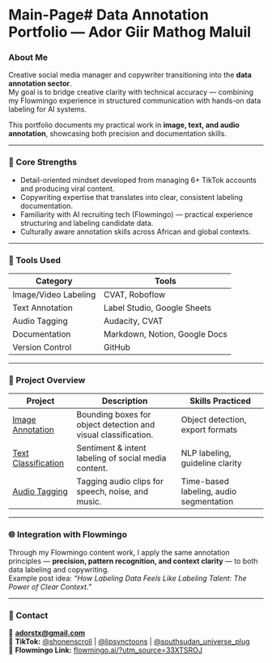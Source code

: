 # Main-Page# Data Annotation Portfolio — Ador Giir Mathog Maluil

### About Me
Creative social media manager and copywriter transitioning into the **data annotation sector**.  
My goal is to bridge creative clarity with technical accuracy — combining my Flowmingo experience in structured communication with hands-on data labeling for AI systems.

This portfolio documents my practical work in **image, text, and audio annotation**, showcasing both precision and documentation skills.

---

### 🧠 Core Strengths
- Detail-oriented mindset developed from managing 6+ TikTok accounts and producing viral content.
- Copywriting expertise that translates into clear, consistent labeling documentation.
- Familiarity with AI recruiting tech (Flowmingo) — practical experience structuring and labeling candidate data.
- Culturally aware annotation skills across African and global contexts.

---

### 🧰 Tools Used
| Category | Tools |
|-----------|--------|
| Image/Video Labeling | CVAT, Roboflow |
| Text Annotation | Label Studio, Google Sheets |
| Audio Tagging | Audacity, CVAT |
| Documentation | Markdown, Notion, Google Docs |
| Version Control | GitHub |

---

### 📂 Project Overview
| Project | Description | Skills Practiced |
|----------|--------------|------------------|
| [Image Annotation](./image_annotation/README.md) | Bounding boxes for object detection and visual classification. | Object detection, export formats |
| [Text Classification](./text_classification/README.md) | Sentiment & intent labeling of social media content. | NLP labeling, guideline clarity |
| [Audio Tagging](./audio_tagging/README.md) | Tagging audio clips for speech, noise, and music. | Time-based labeling, audio segmentation |

---

### 🌐 Integration with Flowmingo
Through my Flowmingo content work, I apply the same annotation principles — **precision, pattern recognition, and context clarity** — to both data labeling and copywriting.  
Example post idea: *“How Labeling Data Feels Like Labeling Talent: The Power of Clear Context.”*

---

### 📩 Contact
📧 **adorstx@gmail.com**  
🔗 **TikTok:** [@shonenscroll](https://www.tiktok.com/@shonenscroll) | [@lipsynctoons](https://www.tiktok.com/@lipsynctoons) | [@southsudan_universe_plug](https://www.tiktok.com/@southsudan_universe_plug)  
💼 **Flowmingo Link:** [flowmingo.ai/?utm_source=33XTSROJ](https://flowmingo.ai/?utm_source=33XTSROJ)
